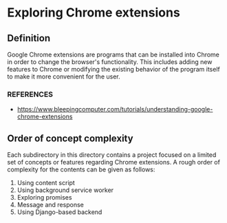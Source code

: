 # Exploring Chrome extensions
## Definition
Google Chrome extensions are programs that can be installed into Chrome in order to change the browser's functionality. This includes adding new features to Chrome or modifying the existing behavior of the program itself to make it more convenient for the user.

### REFERENCES
- https://www.bleepingcomputer.com/tutorials/understanding-google-chrome-extensions

## Order of concept complexity
Each subdirectory in this directory contains a project focused on a limited set of concepts or features regarding Chrome extensions. A rough order of complexity for the contents can be given as follows:

1. Using content script
2. Using background service worker
3. Exploring promises
4. Message and response
5. Using Django-based backend